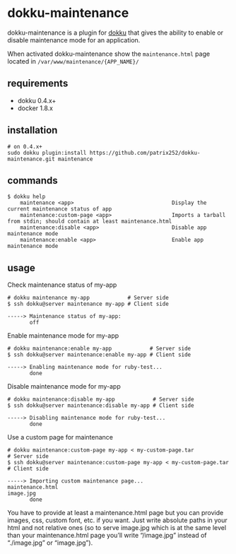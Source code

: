 # dokku-maintenance

dokku-maintenance is a plugin for [dokku](https://github.com/progrium/dokku) that gives the ability to enable or disable maintenance mode for an application.

When activated dokku-maintenance show the `maintenance.html` page located in `/var/www/maintenance/{APP_NAME}/`

## requirements

- dokku 0.4.x+
- docker 1.8.x

## installation

```shell
# on 0.4.x+
sudo dokku plugin:install https://github.com/patrix252/dokku-maintenance.git maintenance
```

## commands

```
$ dokku help
    maintenance <app>                               Display the current maintenance status of app
    maintenance:custom-page <app>                   Imports a tarball from stdin; should contain at least maintenance.html
    maintenance:disable <app>                       Disable app maintenance mode
    maintenance:enable <app>                        Enable app maintenance mode
```

## usage

Check maintenance status of my-app

```
# dokku maintenance my-app            # Server side
$ ssh dokku@server maintenance my-app # Client side

-----> Maintenance status of my-app:
       off
```

Enable maintenance mode for my-app

```
# dokku maintenance:enable my-app            # Server side
$ ssh dokku@server maintenance:enable my-app # Client side

-----> Enabling maintenance mode for ruby-test...
       done
```

Disable maintenance mode for my-app

```
# dokku maintenance:disable my-app            # Server side
$ ssh dokku@server maintenance:disable my-app # Client side

-----> Disabling maintenance mode for ruby-test...
       done
```

Use a custom page for maintenance

```
# dokku maintenance:custom-page my-app < my-custom-page.tar            # Server side
$ ssh dokku@server maintenance:custom-page my-app < my-custom-page.tar # Client side

-----> Importing custom maintenance page...
maintenance.html
image.jpg
       done
```

You have to provide at least a maintenance.html page but you can provide images, css, custom font, etc. if you want. Just write absolute paths in your html and not relative ones (so to serve image.jpg which is at the same level than your maintenance.html page you’ll write “/image.jpg” instead of “./image.jpg” or “image.jpg”).
